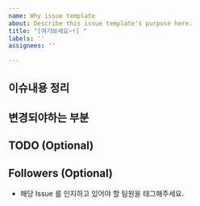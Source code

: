 ```yaml
---
name: Why issue template
about: Describe this issue template's purpose here.
title: "[여기보세요~!] "
labels: ''
assignees: ''

---
```


## 이슈내용 정리


## 변경되야하는 부분


## TODO (Optional)


## Followers (Optional)
- 해당 Issue 를 인지하고 있어야 할 팀원을 태그해주세요.
